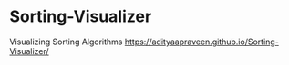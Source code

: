 # Sorting-Visualizer
Visualizing Sorting Algorithms 
https://adityaapraveen.github.io/Sorting-Visualizer/
